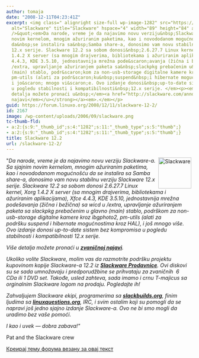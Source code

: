 ```yaml
---
author: tomaja
date: "2008-12-11T04:23:41Z"
excerpt: <img class=" alignright size-full wp-image-1282" src="https://linuxo.org/wp-content/uploads/2006/09/slackware.png"
  alt="Slackware" title="Slackware" hspace="4" width="89" height="84" align="right"
  />&quot;<em>Da narode, vreme je da najavimo novu verziju&nbsp;Slackware-a. Sa sjajnim
  novim kernelom, mnogim ažuriranim paketima, kao i novododanom mogućno&scaron;ću
  da&nbsp;se instalira sa&nbsp;Samba share-a, donosimo vam novu stabilnu verziju&nbsp;Slackware
  12.x serije. Slackware 12.2 sa sobom donosi&nbsp;2.6.27.7 Linux kernel,&nbsp;Xorg
  1.4.2 X server (sa mnogim drajverima, bibliotekama i ažuriranim aplikacijama), Xfce
  4.4.3, KDE 3.5.10, jednostavnija mrežna pode&scaron;avanja (žična i bežična)&nbsp;sa&nbsp;wicd&nbsp;u
  /extra, upravljanje ažuriranjem paketa sa&nbsp;slackpkg prebačenim u&nbsp;glavno
  (main) stablo, podr&scaron;kom za non-usb-storage digitalne kamere kroz&nbsp;ibgphoto2,
  pm-utils (alati za podr&scaron;ku&nbsp;suspend&nbsp;i hibernate mogućnostima kroz&nbsp;HAL),
  i jo&scaron; mnogo vi&scaron;e. Ovo izdanje donosi&nbsp;up-to-date sistem bez kompromisa
  u pogledu stabilnosti i kompatibilnosti&nbsp;12.x serije. </em><p><em>Vi&scaron;e
  detalja možete pronaći u&nbsp;</em><a href="http://slackware.com/announce/12.2.php"><strong><u><em>zvaničnoj
  najavi</em></u></strong></a><em>.</em></p>
guid: https://forum.linuxo.org/2008/12/11/slackware-12-2/
id: 2167
image: /wp-content/uploads/2006/09/slackware.png
tc-thumb-fld:
- a:2:{s:9:"_thumb_id";s:4:"1282";s:11:"_thumb_type";s:5:"thumb";}
- a:2:{s:9:"_thumb_id";s:4:"1282";s:11:"_thumb_type";s:5:"thumb";}
title: Slackware 12.2
url: /slackware-12-2/
---
```

<img class=" alignright size-full wp-image-1282" src="https://linuxo.org/wp-content/uploads/2006/09/slackware.png" alt="Slackware" title="Slackware" hspace="4" width="89" height="84" align="right" />"_Da narode, vreme je da najavimo novu verziju&nbsp;Slackware-a. Sa sjajnim novim kernelom, mnogim ažuriranim paketima, kao i novododanom mogućno&scaron;ću da&nbsp;se instalira sa&nbsp;Samba share-a, donosimo vam novu stabilnu verziju&nbsp;Slackware 12.x serije. Slackware 12.2 sa sobom donosi&nbsp;2.6.27.7 Linux kernel,&nbsp;Xorg 1.4.2 X server (sa mnogim drajverima, bibliotekama i ažuriranim aplikacijama), Xfce 4.4.3, KDE 3.5.10, jednostavnija mrežna pode&scaron;avanja (žična i bežična)&nbsp;sa&nbsp;wicd&nbsp;u /extra, upravljanje ažuriranjem paketa sa&nbsp;slackpkg prebačenim u&nbsp;glavno (main) stablo, podr&scaron;kom za non-usb-storage digitalne kamere kroz&nbsp;ibgphoto2, pm-utils (alati za podr&scaron;ku&nbsp;suspend&nbsp;i hibernate mogućnostima kroz&nbsp;HAL), i jo&scaron; mnogo vi&scaron;e. Ovo izdanje donosi&nbsp;up-to-date sistem bez kompromisa u pogledu stabilnosti i kompatibilnosti&nbsp;12.x serije._ 

_Vi&scaron;e detalja možete pronaći u&nbsp;_[**<u><em>zvaničnoj najavi</em></u>**](http://slackware.com/announce/12.2.php)_._

<!--break-->

_Ukoliko volite&nbsp;Slackware, molim vas da razmotrite podr&scaron;ku projektu kupovinom kopije&nbsp;Slackware-a 12.2 iz&nbsp;_[**<u><em>Slackware Prodavnice</em></u>**](http://store.slackware.com/)_. Ovi diskovi su se sada umnožavaju i predporudžbine se prihvataju za&nbsp;zvaničnih&nbsp; 6 CDa&nbsp;ili 1 DVD set. Takođe, usled zahteva, sada imamo i crnu&nbsp;T-majicus sa orginalnim&nbsp;Slackware logom na prodaju. Pogledajte ih!_ 

_Zahvaljujem&nbsp;Slackware ekipi, programerima sa&nbsp;_[**<u><em>slackbuilds.org</em></u>**](http://slackbuilds.org/)_, finim ljudima&nbsp;sa&nbsp;_[**<u><em>linuxquestions.org</em></u>**](http://www.linuxquestions.org/questions/slackware-14/)_, IRC, i svim ostalim koji su pomogli da se napravi jo&scaron; jedno sjajno&nbsp;izdanje Slackware-a. Ovo ne bi smo mogli da uradimo bez va&scaron;e pomoći._ 

_I kao i uvek &#8212; dobra zabava!"_ 

Pat and the Slackware crew 

[Креирај тему форума везану за овај текст](https://linuxo.org/nova-tema-na-forumu/?se_pid=2167)